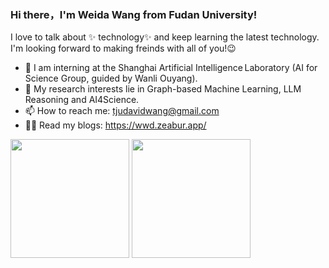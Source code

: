 ### Hi there，I'm Weida Wang from Fudan University!

<!--
**tjuDavidWang/tjuDavidWang** is a ✨ _special_ ✨ repository because its `README.md` (this file) appears on your GitHub profile.

Here are some ideas to get you started:

- 🔭 I’m currently working on ...
- 🌱 I’m currently learning ...
- 👯 I’m looking to collaborate on ...
- 🤔 I’m looking for help with ...
- 💬 Ask me about ...
- 📫 How to reach me: ...
- 😄 Pronouns: ...
- ⚡ Fun fact: ...
-->
I love to talk about ✨ technology✨ and keep learning the latest technology.     
I'm looking forward to making freinds with all of you!😉   

- 🔭 I am interning at the Shanghai Artificial Intelligence Laboratory (AI for Science Group, guided by Wanli Ouyang).
- 🌱 My research interests lie in Graph-based Machine Learning, LLM Reasoning and AI4Science.
- 📫 How to reach me: tjudavidwang@gmail.com
- 🧑‍💻 Read my blogs: https://wwd.zeabur.app/

<div>
  <img src="https://github-readme-stats.vercel.app/api?username=davidweidawang&show_icons=true&theme=tokyonight&count_private=true" height="190"/>
  <img src="https://github-readme-stats.vercel.app/api/top-langs/?username=davidweidawang&theme=tokyonight&layout=compact" height="190"/>
</div>
